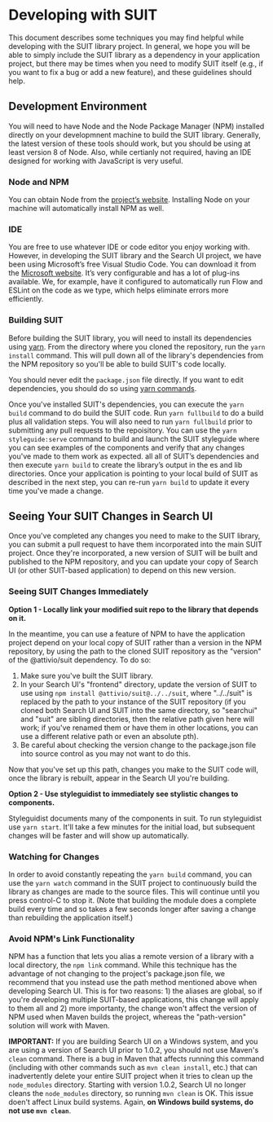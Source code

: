 # Developing with SUIT

This document describes some techniques you may find helpful while developing with the SUIT library project. In general, we hope you will be able to simply include the SUIT library as a dependency in your application project, but there may be times when you need to modify SUIT itself (e.g., if you want to fix a bug or add a new feature), and these guidelines should help.

## Development Environment

You will need to have Node and the Node Package Manager (NPM) installed directly on your developmnent machine to build the SUIT library. Generally, the latest version of these tools should work, but you should be using at least version 8 of Node. Also, while certianly not required, having an IDE designed for working with JavaScript is very useful.

### Node and NPM

You can obtain Node from the [project’s website](nodejs.org). Installing Node on your machine will automatically install NPM as well.

### IDE

You are free to use whatever IDE or code editor you enjoy working with. However, in developing the SUIT library and the Search UI project, we have been using Microsoft’s free Visual Studio Code. You can download it from the [Microsoft website](code.visualstudio.com). It’s very configurable and has a lot of plug-ins available. We, for example, have it configured to automatically run Flow and ESLint on the code as we type, which helps eliminate errors more efficiently.

### Building SUIT

Before building the SUIT library, you will need to install its dependencies using [yarn](https://yarnpkg.com/lang/en/). From the directory where you cloned the repository, run the `yarn install` command. This will pull down all of the library's dependencies from the NPM repository so you'll be able to build SUIT's code locally.

You should never edit the `package.json` file directly. If you want to edit dependencies, you should do so using [yarn commands](https://yarnpkg.com/en/docs/usage).

Once you've installed SUIT's dependencies, you can execute the `yarn build` command to do build the SUIT code. Run `yarn fullbuild` to do a build plus all validation steps. You will also need to run `yarn fullbuild` prior to submitting any pull requests to the repoisitory. You can use the `yarn styleguide:serve` command to build and launch the SUIT styleguide where you can see examples of the components and verify that any changes you've made to them work as expected.
all all of SUIT’s dependencies and then execute `yarn build` to create the library’s output in the es and lib directories. Once your application is pointing to your local build of SUIT as described in the next step, you can re-run `yarn build` to update it every time you've made a change.

## Seeing Your SUIT Changes in Search UI

Once you've completed any changes you need to make to the SUIT library, you can submit a pull request to have them incorporated into the main SUIT project. Once they're incorporated, a new version of SUIT will be built and published to the NPM repository, and you can update your copy of Search UI (or other SUIT-based application) to depend on this new version.

### Seeing SUIT Changes Immediately

**Option 1 - Locally link your modified suit repo to the library that depends on it.**

In the meantime, you can use a feature of NPM to have the application project depend on your local copy of SUIT rather than a version in the NPM repository, by using the path to the cloned SUIT repository as the "version" of the @attivio/suit dependency. To do so:
1. Make sure you've built the SUIT library.
2. In your Search UI's "frontend" directory, update the version of SUIT to use using `npm install @attivio/suit@../../suit`, where "../../suit" is replaced by the path to your instance of the SUIT repository (if you cloned both Search UI and SUIT into the same directory, so "searchui" and "suit" are sibling directories, then the relative path given here will work; if you've renamed them or have them in other locations, you can use a different relative path or even an absolute pth).
3. Be careful about checking the version change to the package.json file into source control as you may not want to do this.

Now that you've set up this path, changes you make to the SUIT code will, once the library is rebuilt, appear in the Search UI you're building.

**Option 2 - Use styleguidist to immediately see stylistic changes to components.**

Styleguidist documents many of the components in suit. To run styleguidist use `yarn start`.
It'll take a few minutes for the initial load, but subsequent changes will be faster and will show up automatically.

### Watching for Changes

In order to avoid constantly repeating the `yarn build` command, you can use the `yarn watch` command in the SUIT project to continuously build the library as changes are made to the source files. This will continue until you press control-C to stop it. (Note that building the module does a complete build every time and so takes a few seconds longer after saving a change than rebuilding the application itself.)

### Avoid NPM's Link Functionality

NPM has a function that lets you alias a remote version of a library with a local directory, the `npm link` command. While this technique has the advantage of not changing to the project's package.json file, we recommend that you instead use the path method mentioned above when developing Search UI. This is for two reasons: 1) the aliases are global, so if you're developing multiple SUIT-based applications, this change will apply to them all and 2) more importanty, the change won't affect the version of NPM used when Maven builds the project, whereas the "path-version" solution will work with Maven.

**IMPORTANT:** If you are building Search UI on a Windows system, and you are using a version of Search UI prior to 1.0.2, you should not use Maven's `clean` command. There is a bug in Maven that affects running this command (including with other commands such as `mvn clean install`, etc.) that can inadvertently delete your entire SUIT project when it tries to clean up the `node_modules` directory. Starting with version 1.0.2, Search UI no longer cleans the `node_modules` directory, so running `mvn clean` is OK. This issue doen't affect Linux build systems. Again, **on Windows build systems, do not use `mvn clean`**.
